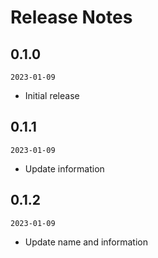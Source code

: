 # Release Notes

## 0.1.0
`2023-01-09`

- Initial release

## 0.1.1
`2023-01-09`

- Update information

## 0.1.2
`2023-01-09`

- Update name and information
